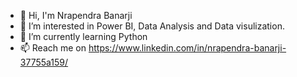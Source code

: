 - 👋 Hi, I'm Nrapendra Banarji
- 👀 I’m interested in Power BI, Data Analysis and Data visulization. 
- 🌱 I’m currently learning Python
- 📫 Reach me on https://www.linkedin.com/in/nrapendra-banarji-37755a159/

<!---
NrapendraB/NrapendraB is a ✨ special ✨ repository because its `README.md` (this file) appears on your GitHub profile.
You can click the Preview link to take a look at your changes.
--->
